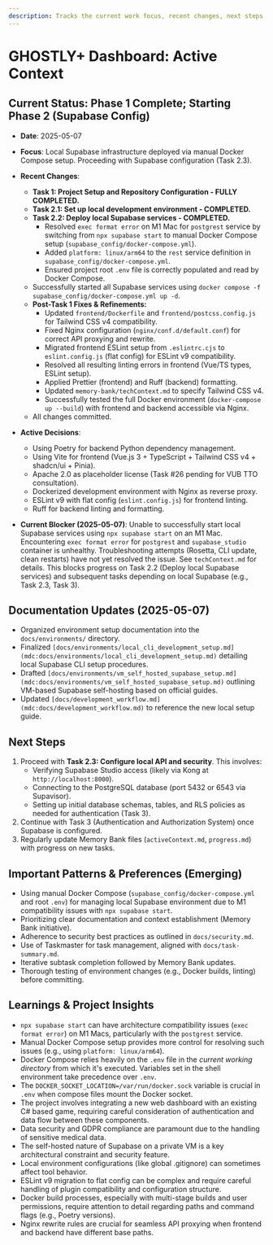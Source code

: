 ```yaml
---
description: Tracks the current work focus, recent changes, next steps, active decisions, and key learnings for the GHOSTLY+ Dashboard project.
---
```


# GHOSTLY+ Dashboard: Active Context

## Current Status: Phase 1 Complete; Starting Phase 2 (Supabase Config)

- **Date**: 2025-05-07
- **Focus**: Local Supabase infrastructure deployed via manual Docker Compose setup. Proceeding with Supabase configuration (Task 2.3).
- **Recent Changes**:
    - **Task 1: Project Setup and Repository Configuration - FULLY COMPLETED.**
    - **Task 2.1: Set up local development environment - COMPLETED.**
    - **Task 2.2: Deploy local Supabase services - COMPLETED.**
        - Resolved `exec format error` on M1 Mac for `postgrest` service by switching from `npx supabase start` to manual Docker Compose setup (`supabase_config/docker-compose.yml`).
        - Added `platform: linux/arm64` to the `rest` service definition in `supabase_config/docker-compose.yml`.
        - Ensured project root `.env` file is correctly populated and read by Docker Compose.
    - Successfully started all Supabase services using `docker compose -f supabase_config/docker-compose.yml up -d`.
    - **Post-Task 1 Fixes & Refinements:**
        - Updated `frontend/Dockerfile` and `frontend/postcss.config.js` for Tailwind CSS v4 compatibility.
        - Fixed Nginx configuration (`nginx/conf.d/default.conf`) for correct API proxying and rewrite.
        - Migrated frontend ESLint setup from `.eslintrc.cjs` to `eslint.config.js` (flat config) for ESLint v9 compatibility.
        - Resolved all resulting linting errors in frontend (Vue/TS types, ESLint setup).
        - Applied Prettier (frontend) and Ruff (backend) formatting.
        - Updated `memory-bank/techContext.md` to specify Tailwind CSS v4.
        - Successfully tested the full Docker environment (`docker-compose up --build`) with frontend and backend accessible via Nginx.
    - All changes committed.
- **Active Decisions**:
    - Using Poetry for backend Python dependency management.
    - Using Vite for frontend (Vue.js 3 + TypeScript + Tailwind CSS v4 + shadcn/ui + Pinia).
    - Apache 2.0 as placeholder license (Task #26 pending for VUB TTO consultation).
    - Dockerized development environment with Nginx as reverse proxy.
    - ESLint v9 with flat config (`eslint.config.js`) for frontend linting.
    - Ruff for backend linting and formatting.

- **Current Blocker (2025-05-07)**: Unable to successfully start local Supabase services using `npx supabase start` on an M1 Mac. Encountering `exec format error` for `postgrest` and `supabase_studio` container is unhealthy. Troubleshooting attempts (Rosetta, CLI update, clean restarts) have not yet resolved the issue. See `techContext.md` for details. This blocks progress on Task 2.2 (Deploy local Supabase services) and subsequent tasks depending on local Supabase (e.g., Task 2.3, Task 3).

## Documentation Updates (2025-05-07)

- Organized environment setup documentation into the `docs/environments/` directory.
- Finalized `[docs/environments/local_cli_development_setup.md](mdc:docs/environments/local_cli_development_setup.md)` detailing local Supabase CLI setup procedures.
- Drafted `[docs/environments/vm_self_hosted_supabase_setup.md](mdc:docs/environments/vm_self_hosted_supabase_setup.md)` outlining VM-based Supabase self-hosting based on official guides.
- Updated `[docs/development_workflow.md](mdc:docs/development_workflow.md)` to reference the new local setup guide.

## Next Steps

1.  Proceed with **Task 2.3: Configure local API and security**. This involves:
    - Verifying Supabase Studio access (likely via Kong at `http://localhost:8000`).
    - Connecting to the PostgreSQL database (port 5432 or 6543 via Supavisor).
    - Setting up initial database schemas, tables, and RLS policies as needed for authentication (Task 3).
2.  Continue with Task 3 (Authentication and Authorization System) once Supabase is configured.
3.  Regularly update Memory Bank files (`activeContext.md`, `progress.md`) with progress on new tasks.

## Important Patterns & Preferences (Emerging)

-   Using manual Docker Compose (`supabase_config/docker-compose.yml` and root `.env`) for managing local Supabase environment due to M1 compatibility issues with `npx supabase start`.
-   Prioritizing clear documentation and context establishment (Memory Bank initiative).
-   Adherence to security best practices as outlined in `docs/security.md`.
-   Use of Taskmaster for task management, aligned with `docs/task-summary.md`.
-   Iterative subtask completion followed by Memory Bank updates.
-   Thorough testing of environment changes (e.g., Docker builds, linting) before committing.

## Learnings & Project Insights

-   `npx supabase start` can have architecture compatibility issues (`exec format error`) on M1 Macs, particularly with the `postgrest` service.
-   Manual Docker Compose setup provides more control for resolving such issues (e.g., using `platform: linux/arm64`).
-   Docker Compose relies heavily on the `.env` file in the *current working directory* from which it's executed. Variables set in the shell environment take precedence over `.env`.
-   The `DOCKER_SOCKET_LOCATION=/var/run/docker.sock` variable is crucial in `.env` when compose files mount the Docker socket.
-   The project involves integrating a new web dashboard with an existing C# based game, requiring careful consideration of authentication and data flow between these components.
-   Data security and GDPR compliance are paramount due to the handling of sensitive medical data.
-   The self-hosted nature of Supabase on a private VM is a key architectural constraint and security feature.
-   Local environment configurations (like global .gitignore) can sometimes affect tool behavior.
-   ESLint v9 migration to flat config can be complex and require careful handling of plugin compatibility and configuration structure.
-   Docker build processes, especially with multi-stage builds and user permissions, require attention to detail regarding paths and command flags (e.g., Poetry versions).
-   Nginx rewrite rules are crucial for seamless API proxying when frontend and backend have different base paths. 